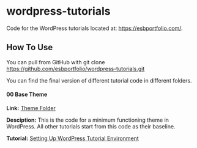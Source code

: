 # wordpress-tutorials
Code for the WordPress tutorials located at: https://esbportfolio.com/.

## How To Use
You can pull from GitHub with 
    git clone https://github.com/esbportfolio/wordpress-tutorials.git

You can find the final version of different tutorial code in different folders.

#### 00 Base Theme
**Link:** [Theme Folder][1]

**Desciption:** This is the code for a minimum functioning theme in WordPress.  All other tutorials start from this code as their baseline.

**Tutorial:** [Setting Up WordPress Tutorial Environment][2]

[1]: 00__Base_Theme/tutorial-theme
[2]: https://esbportfolio.com/2023/07/15/setting-up-wordpress-tutorial-environment/